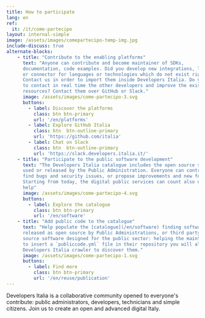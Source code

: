 ```yaml
---
title: How to participate
lang: en
ref:
  it: /it/come-partecipo
layout: internal-simple
image: /assets/images/comepartecipo-temp-img.jpg
include-discuss: true
alternate-blocks:
    - title: "Contribute to the enabling platforms"
      text: "Anyone can contribute and become maintainer of SDKs,
      documentation, code examples. Did you develop new integrations, libraries
      or connector for languages or technologies which do not exist right now?
      Contact us in order to import them inside Developers Italia. Do you want
      to contact in real time the other developers and improve the existing
      resources? Contact them over GitHub or Slack."
      image: /assets/images/come-partecipo-3.svg
      buttons:
        - label: Discover the platforms
          class: btn btn-primary
          url: '/en/platforms'
        - label: Explore GitHub Italia
          class: btn  btn-outline-primary
          url: 'https://github.com/italia'
        - label: Chat on Slack
          class: btn  btn-outline-primary
          url: 'https://slack.developers.italia.it/'
    - title: "Participate to the public software development"
      text: "The Developers Italia catalogue includes the open source software
      used or released by the Public Administration. Everyone can contribute:
      find bugs and security issues, or propose improvements and new features.
      Starting from today, the digital public services can count also on your
      help"
      image: /assets/images/come-partecipo-4.svg
      buttons:
        - label: Explore the catalogue
          class: btn btn-primary
          url: '/en/software'
    - title: "Add public code to the catalogue"
      text: "Help populate the [catalogue](/en/software) finding software
      released as open source by Public Administrations, or third party open
      source software designed for the public sector: helping the maintainers
      to insert a `publiccode.yml` file in their repository you will allow the
      Developers Italia crawler to discover them."
      image: /assets/images/come-partecipo-1.svg
      buttons:
        - label: Find more
          class: btn btn-primary
          url: '/en/reuse/publication'
---
```


Developers Italia is a collaborative community opened to everyone's contribute:
public administrators, developers, technicians and simple citizens. Join us to
create an open and advanced digital Italy.


